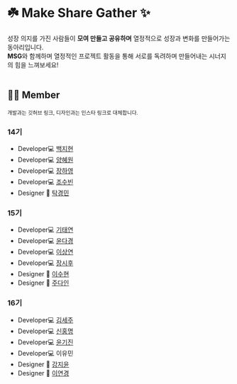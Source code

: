 # ☘️ Make Share Gather ✨
 
성장 의지를 가진 사람들이 <b>모여 만들고 공유하며</b> 열정적으로 성장과 변화를 만들어가는 동아리입니다.</br>
<b>MSG</b>와 함께하며 열정적인 프로젝트 활동을 통해 서로를 독려하며 만들어내는 시너지의 힘을 느껴보세요!
</br></br>

## 🧑‍💻 Member
<sub>개발과는 깃허브 링크, 디자인과는 인스타 링크로 대체합니다.</sub>

### 14기
<div markdown="1">
  <ul>
    <li>Developer💻 <a href="https://github.com/jihyun0121">백지현</a></li>
    <li>Developer💻 <a href="https://github.com/hyewon4052">양혜원</a></li>
    <li>Developer💻 <a href="https://github.com/hayeong120">장하영</a></li>
    <li>Developer💻 <a href="https://github.com/subin1848">조수빈</a></li>
    <li>Designer 🎨 <a href="https://www.instagram.com/kyoungmany/">탁경민</a></li>
  </ul>
</div>

### 15기
<div markdown="1">
  <ul>
    <li>Developer💻 <a href="https://github.com/imkty2008">기태연</a></li>
    <li>Developer💻 <a href="https://github.com/YoonDakyung">윤다경</a></li>
    <li>Developer💻 <a href="https://github.com/sangyeon08">이상연</a></li>
    <li>Developer💻 <a href="https://github.com/08april06">장시후</a></li>
    <li>Designer 🎨 <a href="https://www.instagram.com/2_tngxs/">이수현</a></li>
    <li>Designer 🎨 <a href="https://www.instagram.com/give.__in/">주다인</a></li>
  </ul>
</div>

### 16기
<div markdown="1">
  <ul>
    <li>Developer💻 <a href="https://github.com/Kimseju">김세주</a></li>
    <li>Developer💻 <a href="https://github.com/shen5631">신홍명</a></li>
    <li>Developer💻 <a href="https://github.com/yungijin09">윤기진</a></li>
    <li>Developer💻 <a href="https://github.com/yuminiie"></a>이유민</li>
    <li>Designer 🎨 <a href="https://www.instagram.com/gangwldbs/">강지윤</a></li>
    <li>Designer 🎨 <a href="https://www.instagram.com/msg_mirim/">이연경</a></li>
  </ul>
</div>
